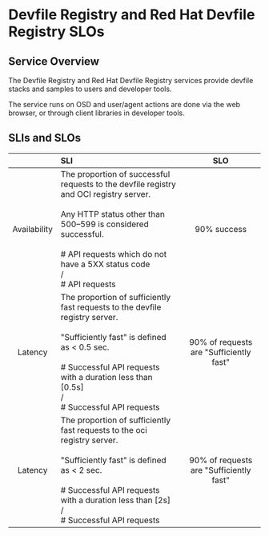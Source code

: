 # Devfile Registry and Red Hat Devfile Registry SLOs

## Service Overview

The Devfile Registry and Red Hat Devfile Registry services provide devfile stacks and samples to users and developer tools.

The service runs on OSD and user/agent actions are done via the web browser, or through client libraries in developer tools.

## SLIs and SLOs

| | SLI | SLO |
|:-------------:|:-------------|:-------------:|
| Availability | The proportion of successful requests to the devfile registry and OCI registry server.<br /><br />Any HTTP status other than 500–599 is considered successful.<br /><br /># API requests which do not have a 5XX status code<br />/<br /># API requests | 90% success |
| Latency | The proportion of sufficiently fast requests to the devfile registry server.<br /><br />"Sufficiently fast" is defined as < 0.5 sec.<br /><br /># Successful API requests with a duration less than [0.5s]<br />/<br /># Successful API requests | 90% of requests are "Sufficiently fast" |
| Latency | The proportion of sufficiently fast requests to the oci registry server.<br /><br />"Sufficiently fast" is defined as < 2 sec.<br /><br /># Successful API requests with a duration less than [2s]<br />/<br /># Successful API requests | 90% of requests are "Sufficiently fast" |

